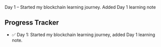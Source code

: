 Day 1 – Started my blockchain learning journey.
Added Day 1 learning note
## Progress Tracker

- ✅ Day 1: Started my blockchain learning journey, added Day 1 learning note.